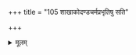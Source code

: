 +++
title = "105 शाखाकोदण्डचर्मप्रभृतिषु सति"

+++
<details><summary>मूलम्</summary>

शाखाकोदण्डचर्मप्रभृतिषु सति चाकर्षणादौ कुतश्चिद् भूयः स्वस्थानयानं भवति स तु गुणः स्यात् स्थितस्थापकश्चेत् ।  
मैवं संस्थानभेदस्स भवतु नियतो यद्विशिष्टे तवासौ तेन द्रौत्यं विलम्बो विरतिरपि परावर्तने जाघटीति ॥ १०५ ॥
</details>